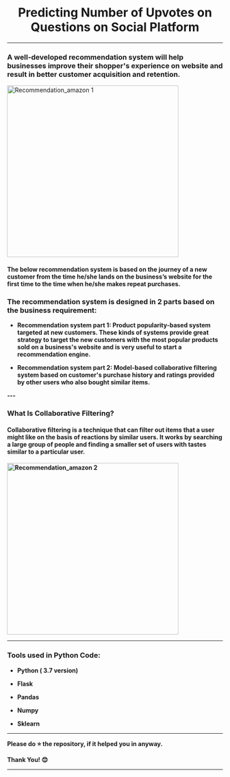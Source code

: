 # <center> Predicting Number of Upvotes on Questions on Social Platform</center>

--- 

### A well-developed recommendation system will help businesses improve their shopper's experience on website and result in better customer acquisition and retention.

<img width="400" alt="Recommendation_amazon 1" src="https://user-images.githubusercontent.com/72686156/105346524-b706bd80-5c0b-11eb-9a5c-4b48335649d4.png">

<p><h4> The below recommendation system is based on the journey of a new customer from the time he/she lands on the business’s website for the first time to the time when he/she makes repeat purchases.</h4></p>
  
### The recommendation system is designed in 2 parts based on the business requirement:
<ul>
<li><p><b><b>Recommendation system part 1:</b> Product popularity-based system targeted at new customers. These kinds of systems provide great strategy to target the new customers with the most popular products sold on a business's website and is very useful to start a recommendation engine.</p></li>

<li><p><b>Recommendation system part 2:</b> Model-based collaborative filtering system based on customer's purchase history and ratings provided by other users who also bought similar items.</p></li>
</ul>
---

### What Is Collaborative Filtering?
<p><h4> Collaborative filtering is a technique that can filter out items that a user might like on the basis of reactions by similar users. It works by searching a large group of people and finding a smaller set of users with tastes similar to a particular user.</h4></p>

<img width="400" alt="Recommendation_amazon 2" src="https://user-images.githubusercontent.com/72686156/105347030-53c95b00-5c0c-11eb-9b32-0c35a09ade9b.png">

---

<h3> Tools used in Python Code: </h3>
<ul>
<li><p><b>Python ( 3.7 version)</b></p></li>
<li><p><b>Flask</b></p></li>
<li><p><b>Pandas</b></p></li>
<li><p><b>Numpy</b></p></li>
<li><p><b>Sklearn</b></p></li>
</ul>


---

<p> <b> Please do ⭐ the repository, if it helped you in anyway.</b> </p>
<p> <b> Thank You! 😊 </b> </p>

---
